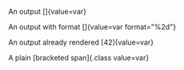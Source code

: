 An output []{value=var}

An output with format []{value=var format="%2d"}

An output already rendered [42]{value=var}

A plain [bracketed span]{.class value=var}